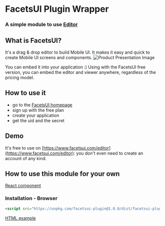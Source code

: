 # FacetsUI Plugin Wrapper
### A simple module to use [Editor](https://www.facetsui.com/editor)

## What is FacetsUI?
It's a drag & drop editor to build Mobile UI. It makes it easy and quick to create Mobile UI screens and components.
![Product Presentation Image](https://muiditor-plugin.s3.amazonaws.com/laptop-basics-3.png)

You can embed it into your application :) Using with the FacetsUI free version, you can embed the editor and viewer anywhere, regardless of the pricing model.

## How to use it

* go to the [FacetsUI homepage](https://www.facetsui.com/signup)
* sign up with the free plan
* create your application
* get the uid and the secret

## Demo

It's free to use on [https://www.facetsui.com/editor](https://www.facetsui.com/editor): you don't even need to create an account of any kind.

## How to use this module for your own

[React component](./examples/react-sample/README.md)

### Installation - Browser

```html
<script src="https://unpkg.com/facetsui-plugin@1.0.0/dist/facetsui-plugin.min.js"></script>
```

[HTML example](./examples/browser-sample/index.html)
